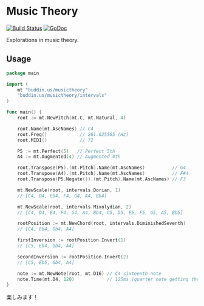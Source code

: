 # Music Theory

[![Build Status](https://travis-ci.org/brettbuddin/musictheory.svg?branch=master)](https://travis-ci.org/brettbuddin/musictheory)
[![GoDoc](https://godoc.org/buddin.us/musictheory?status.svg)](https://godoc.org/buddin.us/musictheory)

Explorations in music theory.

## Usage

```go
package main

import (
	mt "buddin.us/musictheory"
	"buddin.us/musictheory/intervals"
)

func main() {
    root := mt.NewPitch(mt.C, mt.Natural, 4)

    root.Name(mt.AscNames) // C4
    root.Freq()            // 261.625565 (Hz)
    root.MIDI()            // 72

    P5 := mt.Perfect(5)   // Perfect 5th
    A4 := mt.Augmented(4) // Augmented 4th

    root.Transpose(P5).(mt.Pitch).Name(mt.AscNames)          // G4
    root.Transpose(A4).(mt.Pitch).Name(mt.AscNames)          // F#4
    root.Transpose(P5.Negate()).(mt.Pitch).Name(mt.AscNames) // F3

    mt.NewScale(root, intervals.Dorian, 1)
    // [C4, D4, Eb4, F4, G4, A4, Bb4]

    mt.NewScale(root, intervals.Mixolydian, 2)
    // [C4, D4, E4, F4, G4, A4, Bb4, C5, D5, E5, F5, G5, A5, Bb5]

    rootPosition := mt.NewChord(root, intervals.DiminishedSeventh)
    // [C4, Eb4, Gb4, A4]

    firstInversion := rootPosition.Invert(1)
    // [C5, Eb4, Gb4, A4]

    secondInversion := rootPosition.Invert(2)
    // [C5, Eb5, Gb4, A4]

    note := mt.NewNote(root, mt.D16) // C4 sixteenth note
    note.Time(mt.D4, 120)            // 125ms (quarter note getting the beat at 120 BPM)
}
```

楽しみます！
